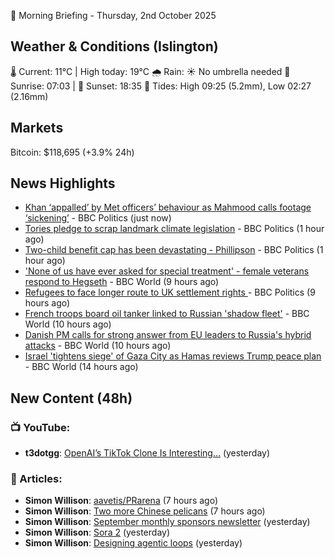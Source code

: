 🌅 Morning Briefing - Thursday, 2nd October 2025

## Weather & Conditions (Islington)

🌡️ Current: 11°C | High today: 19°C
🌧️ Rain: ☀️ No umbrella needed
🌅 Sunrise: 07:03 | 🌇 Sunset: 18:35
🌊 Tides: High 09:25 (5.2mm), Low 02:27 (2.16mm)

## Markets

Bitcoin: $118,695 (+3.9% 24h)

## News Highlights

- [Khan ‘appalled’ by Met officers’ behaviour as Mahmood calls footage ‘sickening’](https://www.bbc.com/news/articles/c1mx28gyl29o?at_medium=RSS&at_campaign=rss) - BBC Politics (just now)
- [Tories pledge to scrap landmark climate legislation](https://www.bbc.com/news/articles/czrp2k3m3deo?at_medium=RSS&at_campaign=rss) - BBC Politics (1 hour ago)
- [Two-child benefit cap has been devastating - Phillipson](https://www.bbc.com/news/articles/cx2319p3dg7o?at_medium=RSS&at_campaign=rss) - BBC Politics (1 hour ago)
- ['None of us have ever asked for special treatment' - female veterans respond to Hegseth](https://www.bbc.com/news/articles/cy8525w2v5wo?at_medium=RSS&at_campaign=rss) - BBC World (9 hours ago)
- [Refugees to face longer route to UK settlement rights ](https://www.bbc.com/news/articles/cddmpr21yr2o?at_medium=RSS&at_campaign=rss) - BBC Politics (9 hours ago)
- [French troops board oil tanker linked to Russian 'shadow fleet'](https://www.bbc.com/news/articles/cx2j1gynjddo?at_medium=RSS&at_campaign=rss) - BBC World (10 hours ago)
- [Danish PM calls for strong answer from EU leaders to Russia's hybrid attacks](https://www.bbc.com/news/articles/cp8jdene16ro?at_medium=RSS&at_campaign=rss) - BBC World (10 hours ago)
- [Israel 'tightens siege' of Gaza City as Hamas reviews Trump peace plan](https://www.bbc.com/news/articles/cvgnznkjrx6o?at_medium=RSS&at_campaign=rss) - BBC World (14 hours ago)

## New Content (48h)
### 📺 YouTube:

- **t3dotgg**: [OpenAI’s TikTok Clone Is Interesting…](https://www.youtube.com/watch?v=fSeo63tjtIs) (yesterday)

### 📝 Articles:

- **Simon Willison**: [aavetis/PRarena](https://simonwillison.net/2025/Oct/1/prarena/#atom-everything) (7 hours ago)
- **Simon Willison**: [Two more Chinese pelicans](https://simonwillison.net/2025/Oct/1/two-pelicans/#atom-everything) (7 hours ago)
- **Simon Willison**: [September monthly sponsors newsletter](https://simonwillison.net/2025/Oct/1/sponsors-only-newsletter/#atom-everything) (yesterday)
- **Simon Willison**: [Sora 2](https://simonwillison.net/2025/Sep/30/sora-2/#atom-everything) (yesterday)
- **Simon Willison**: [Designing agentic loops](https://simonwillison.net/2025/Sep/30/designing-agentic-loops/#atom-everything) (yesterday)
